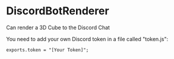 # DiscordBotRenderer

Can render a 3D Cube to the Discord Chat

You need to add your own Discord token in a file called "token.js":

`exports.token = "[Your Token]";`

